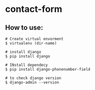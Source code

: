 # contact-form

## How to use:
```base
# Create virtual envorment
$ virtualenv (dir-name)

# install django
$ pip install django

# INstall dependecy
$ pip install django-phonenumber-field

# to check django version
$ django-admin --version
```
